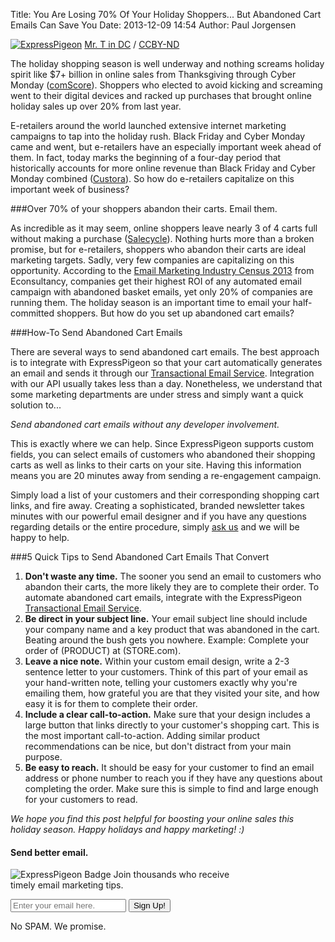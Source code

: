 Title: You Are Losing 70% Of Your Holiday Shoppers... But Abandoned Cart Emails Can Save You
Date: 2013-12-09 14:54
Author: Paul Jorgensen



[![ExpressPigeon](blog_images/2013/happy-holidays-at-zara_l.jpg "ExpressPigeon")](http://foter.com/re/3fc809)
[Mr. T in DC](http://www.flickr.com/photos/mr_t_in_dc/5207777107/) / [CCBY-ND](http://creativecommons.org/licenses/by-nd/2.0/)

The holiday shopping season is well underway and nothing screams holiday
spirit like \$7+ billion in online sales from Thanksgiving through Cyber
Monday ([comScore](http://www.comscore.com/)). Shoppers who elected to avoid kicking and
screaming went to their digital devices and racked up purchases that
brought online holiday sales up over 20% from last year.

E-retailers around the world launched extensive internet marketing
campaigns to tap into the holiday rush. Black Friday and Cyber Monday
came and went, but e-retailers have an especially important week ahead
of them. In fact, today marks the beginning of a four-day period that
historically accounts for more online revenue than Black Friday and
Cyber Monday combined ([Custora](https://www.custora.com/pulse)). So how do e-retailers capitalize on
this important week of business?

###Over 70% of your shoppers abandon their carts. Email them.

As incredible as it may seem, online shoppers leave nearly 3 of 4 carts
full without making a purchase ([Salecycle](http://www.salecycle.com/q3-cart-abandonment-stats/)). Nothing hurts more than
a broken promise, but for e-retailers, shoppers who abandon their carts
are ideal marketing targets. Sadly, very few companies are capitalizing
on this opportunity. According to the [Email Marketing Industry Census
2013](http://hosted.adestra.com/adestra/census/Email-Census-2013.pdf) from Econsultancy, companies get their highest ROI of any
automated email campaign with abandoned basket emails, yet only 20% of
companies are running them. The holiday season is an important time to
email your half-committed shoppers. But how do you set up abandoned cart
emails?

###How-To Send Abandoned Cart Emails

There are several ways to send abandoned cart emails. The best approach
is to integrate with ExpressPigeon so that your cart automatically
generates an email and sends it through our [Transactional Email
Service](https://expresspigeon.com/api#messages). Integration with our API usually takes less than a
day. Nonetheless, we understand that some marketing departments are
under stress and simply want a quick solution to...

*Send abandoned cart emails without any developer involvement.*

This is exactly where we can help. Since ExpressPigeon supports custom
fields, you can select emails of customers who abandoned their shopping
carts as well as links to their carts on your site. Having this
information means you are 20 minutes away from sending a re-engagement
campaign.

Simply load a list of your customers and their corresponding shopping
cart links, and fire away. Creating a sophisticated, branded newsletter
takes minutes with our powerful email designer and if you have any
questions regarding details or the entire procedure, simply [ask us](http://expresspigeon.com/support)
and we will be happy to help.

###5 Quick Tips to Send Abandoned Cart Emails That Convert

1.  **Don't waste any time.** The sooner you send an email to customers who abandon their carts, the
    more likely they are to complete their order. To automate abandoned
    cart emails, integrate with the ExpressPigeon [Transactional Email
    Service](https://expresspigeon.com/api#messages).
2.  **Be direct in your subject line.** Your email subject line should
    include your company name and a key product that was abandoned in
    the cart. Beating around the bush gets you nowhere. Example:
    Complete your order of (PRODUCT) at (STORE.com).
3.  **Leave a nice note.** Within your custom email design, write a 2-3
    sentence letter to your customers. Think of this part of your email
    as your hand-written note, telling your customers exactly why you're
    emailing them, how grateful you are that they visited your site, and
    how easy it is for them to complete their order.
4.  **Include a clear call-to-action.** Make sure that your design
    includes a large button that links directly to your customer's
    shopping cart. This is the most important call-to-action. Adding
    similar product recommendations can be nice, but don't distract from
    your main purpose.
5.  **Be easy to reach.** It should be easy for your customer to find an
    email address or phone number to reach you if they have any
    questions about completing the order. Make sure this is simple to
    find and large enough for your customers to read.

*We hope you find this post helpful for boosting your online sales this
holiday season. Happy holidays and happy marketing! :)*


#### Send better email.
![ExpressPigeon Badge](blog_images/2013/ep_badge.png "ExpressPigeon Badge")
Join thousands who receive  
timely email marketing tips.
<form>
<form id="blog_form" action="https://expresspigeon.com/subscription/add_contact" method="post">
<input type="hidden" name="guid" value="d8a9afc9-bab3-454a-a7e3-f0f84a45c6c5"></input>  

<input type="text" name="email" placeholder="Enter your email here." value></input>
<input onclick="document.getElementById('blog_form').submit();" type="button" value="Sign Up!"></input>
</form>

No SPAM. We promise.


